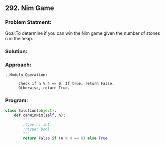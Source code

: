 ## 292. Nim Game

### Problem Statment:

Goal:To determine if you can win the Nim game given the number of stones n in the heap.

### Solution:

### Approach:

    - Modulo Operation:

          Check if n % 4 == 0. If true, return False.
          Otherwise, return True.

### Program:

```python
class Solution(object):
    def canWinNim(self, n):
        """
        :type n: int
        :rtype: bool
        """
        return False if (n % 4 == 0) else True
```
        
        